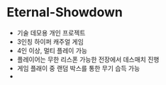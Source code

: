 # Eternal-Showdown
- 기술 데모용 개인 프로젝트
- 3인칭 하이퍼 캐주얼 게임
- 4인 이상, 멀티 플레이 가능
- 플레이어는 무한 리스폰 가능한 전장에서 데스매치 진행
- 게임 플래이 중 랜덤 박스를 통한 무기 습득 가능
- 
